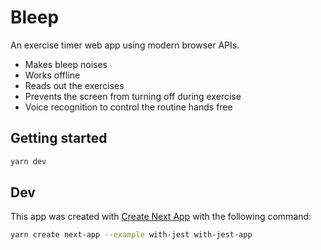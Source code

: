 # Bleep

An exercise timer web app using modern browser APIs.

- Makes bleep noises
- Works offline
- Reads out the exercises
- Prevents the screen from turning off during exercise
- Voice recognition to control the routine hands free

## Getting started

```bash
yarn dev
```

## Dev

This app was created with [Create Next App](https://github.com/vercel/next.js/tree/canary/packages/create-next-app#readme)
with the following command:

```bash
yarn create next-app --example with-jest with-jest-app
```
